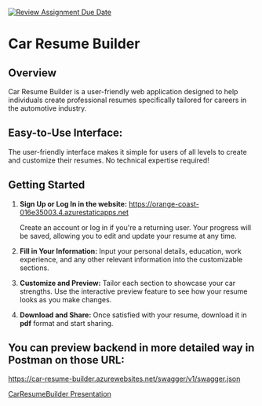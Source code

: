 [![Review Assignment Due Date](https://classroom.github.com/assets/deadline-readme-button-24ddc0f5d75046c5622901739e7c5dd533143b0c8e959d652212380cedb1ea36.svg)](https://classroom.github.com/a/tB9U1tAj)
# Car Resume Builder

## Overview

Car Resume Builder is a user-friendly web application designed to help individuals create professional resumes specifically tailored for careers in the automotive industry. 

## **Easy-to-Use Interface:**

The user-friendly interface makes it simple for users of all levels to create and customize their resumes. No technical expertise required!

## Getting Started

1. **Sign Up or Log In in the website:**
      https://orange-coast-016e35003.4.azurestaticapps.net

   Create an account or log in if you're a returning user. Your progress will be saved, allowing you to edit and update your resume at any time. 

3. **Fill in Your Information:**
   Input your personal details, education, work experience, and any other relevant information into the customizable sections.

4. **Customize and Preview:**
   Tailor each section to showcase your car strengths. Use the interactive preview feature to see how your resume looks as you make changes.

5. **Download and Share:**
   Once satisfied with your resume, download it in **pdf** format and start sharing.


## You can preview backend in more detailed way in Postman on those URL:
https://car-resume-builder.azurewebsites.net/swagger/v1/swagger.json


[CarResumeBuilder Presentation](https://www.canva.com/design/DAF5-OxZzic/eUEEnBIlGoZacxQ_MuYrJA/edit)

